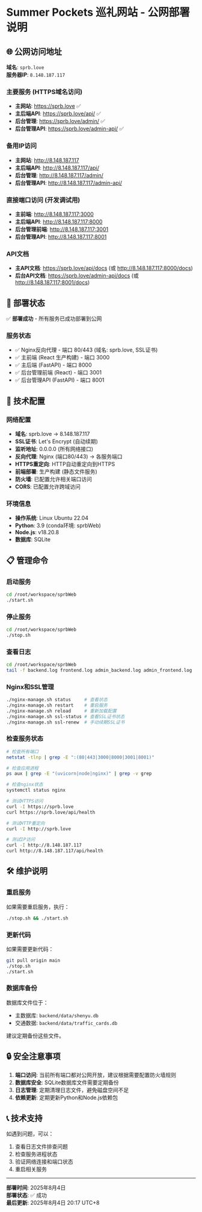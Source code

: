 # Summer Pockets 巡礼网站 - 公网部署说明

## 🌐 公网访问地址

**域名**: `sprb.love`  
**服务器IP**: `8.148.187.117`

### 主要服务 (HTTPS域名访问)
- **主网站**: https://sprb.love ✅
- **主后端API**: https://sprb.love/api/ ✅
- **后台管理**: https://sprb.love/admin/ ✅
- **后台管理API**: https://sprb.love/admin-api/ ✅

### 备用IP访问
- **主网站**: http://8.148.187.117
- **主后端API**: http://8.148.187.117/api/
- **后台管理**: http://8.148.187.117/admin/
- **后台管理API**: http://8.148.187.117/admin-api/

### 直接端口访问 (开发调试用)
- **主前端**: http://8.148.187.117:3000
- **主后端API**: http://8.148.187.117:8000
- **后台管理前端**: http://8.148.187.117:3001
- **后台管理API**: http://8.148.187.117:8001

### API文档
- **主API文档**: https://sprb.love/api/docs (或 http://8.148.187.117:8000/docs)
- **后台API文档**: https://sprb.love/admin-api/docs (或 http://8.148.187.117:8001/docs)

## 🚀 部署状态

✅ **部署成功** - 所有服务已成功部署到公网

### 服务状态
- ✅ Nginx反向代理 - 端口 80/443 (域名: sprb.love, SSL证书)
- ✅ 主前端 (React 生产构建) - 端口 3000
- ✅ 主后端 (FastAPI) - 端口 8000  
- ✅ 后台管理前端 (React) - 端口 3001
- ✅ 后台管理API (FastAPI) - 端口 8001

## 🔧 技术配置

### 网络配置
- **域名**: sprb.love → 8.148.187.117
- **SSL证书**: Let's Encrypt (自动续期)
- **监听地址**: 0.0.0.0 (所有网络接口)
- **反向代理**: Nginx (端口80/443) → 各服务端口
- **HTTPS重定向**: HTTP自动重定向到HTTPS
- **前端部署**: 生产构建 (静态文件服务)
- **防火墙**: 已配置允许相关端口访问
- **CORS**: 已配置允许跨域访问

### 环境信息
- **操作系统**: Linux Ubuntu 22.04
- **Python**: 3.9 (conda环境: sprbWeb)
- **Node.js**: v18.20.8
- **数据库**: SQLite

## 📋 管理命令

### 启动服务
```bash
cd /root/workspace/sprbWeb
./start.sh
```

### 停止服务
```bash
cd /root/workspace/sprbWeb
./stop.sh
```

### 查看日志
```bash
cd /root/workspace/sprbWeb
tail -f backend.log frontend.log admin_backend.log admin_frontend.log
```

### Nginx和SSL管理
```bash
./nginx-manage.sh status     # 查看状态
./nginx-manage.sh restart    # 重启服务
./nginx-manage.sh reload     # 重新加载配置
./nginx-manage.sh ssl-status # 查看SSL证书状态
./nginx-manage.sh ssl-renew  # 手动续期SSL证书
```

### 检查服务状态
```bash
# 检查所有端口
netstat -tlnp | grep -E ":(80|443|3000|8000|3001|8001)"

# 检查应用进程
ps aux | grep -E "(uvicorn|node|nginx)" | grep -v grep

# 检查nginx状态
systemctl status nginx

# 测试HTTPS访问
curl -I https://sprb.love
curl https://sprb.love/api/health

# 测试HTTP重定向
curl -I http://sprb.love

# 测试IP访问
curl -I http://8.148.187.117
curl http://8.148.187.117/api/health
```

## 🛠️ 维护说明

### 重启服务
如果需要重启服务，执行：
```bash
./stop.sh && ./start.sh
```

### 更新代码
如果需要更新代码：
```bash
git pull origin main
./stop.sh
./start.sh
```

### 数据库备份
数据库文件位于：
- 主数据库: `backend/data/shenyu.db`
- 交通数据: `backend/data/traffic_cards.db`

建议定期备份这些文件。

## 🔒 安全注意事项

1. **端口访问**: 当前所有端口都对公网开放，建议根据需要配置防火墙规则
2. **数据库安全**: SQLite数据库文件需要定期备份
3. **日志管理**: 定期清理日志文件，避免磁盘空间不足
4. **依赖更新**: 定期更新Python和Node.js依赖包

## 📞 技术支持

如遇到问题，可以：
1. 查看日志文件排查问题
2. 检查服务进程状态
3. 验证网络连接和端口状态
4. 重启相关服务

---

**部署时间**: 2025年8月4日  
**部署状态**: ✅ 成功  
**最后更新**: 2025年8月4日 20:17 UTC+8
